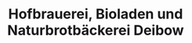 ---
title: "Hofbrauerei, Bioladen und Naturbrotbäckerei Deibow"
url: /milow/hofbrauerei-bioladen-und-naturbrotbaeckerei-deibow/
shop: Lebensmittel
---